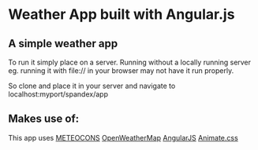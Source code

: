 # Weather App built with Angular.js

## A simple weather app

To run it simply place on a server. Running without a locally running server eg. running it with file:// in your browser may not have it run properly. 

So clone and place it in your server and navigate to localhost:myport/spandex/app

## Makes use of:
This app uses
[METEOCONS](http://www.alessioatzeni.com/meteocons/)
[OpenWeatherMap](http://openweathermap.org/)
[AngularJS](http://angularjs.org/)
[Animate.css](http://http://daneden.github.io/animate.css/)
